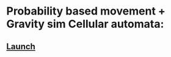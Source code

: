 # Probability based movement + Gravity sim Cellular automata:
## [Launch](https://htmlpreview.github.io/?https://github.com/EugeneDevastator/CA-Gravity-prob-sim/blob/master/probability-based.html)
